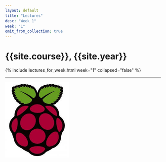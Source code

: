```yaml
---
layout: default
title: "Lectures"
desc: "Week 1"
week: "1"
omit_from_collection: true
---
```


# {{site.course}}, {{site.year}}

{% include lectures_for_week.html week="1" collapsed="false" %}
<div class='calendar' data-start-week="{{page.week}}" data-num-weeks="1" ></div>

----

![Pi_logo](/images/Pi.jpg)
